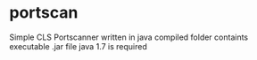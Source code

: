 # portscan
Simple CLS Portscanner written in java
compiled folder containts executable .jar file
java 1.7 is required
